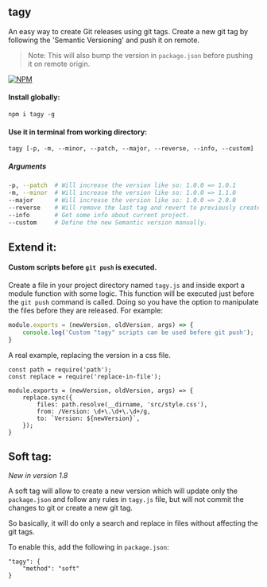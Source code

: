 ## tagy 

An easy way to create Git releases using git tags. 
Create a new git tag by following the 'Semantic Versioning' and push it on remote. 
 > Note: This will also bump the version in `package.json` before pushing it on remote origin.

[![NPM](https://nodei.co/npm/tagy.png?compact=true)](https://nodei.co/npm/tagy/)

#### Install globally:
```
npm i tagy -g
```

#### Use it in terminal from working directory:
```
tagy [-p, -m, --minor, --patch, --major, --reverse, --info, --custom]
```

##### Arguments
```sh 
-p, --patch  # Will increase the version like so: 1.0.0 => 1.0.1
-m, --minor  # Will increase the version like so: 1.0.0 => 1.1.0
--major      # Will increase the version like so: 1.0.0 => 2.0.0
--reverse    # Will remove the last tag and revert to previously created one.
--info       # Get some info about current project.
--custom     # Define the new Semantic version manually.
```

## Extend it:

#### Custom scripts before `git push` is executed.
Create a file in your project directory named `tagy.js` and inside export a module function with some logic. This function will be executed just before the `git push` command is called.
Doing so you have the option to manipulate the files before they are released. 
For example: 
```js 
module.exports = (newVersion, oldVersion, args) => {
    console.log('Custom "tagy" scripts can be used before git push');
}
```

A real example, replacing the version in a css file.
```
const path = require('path');
const replace = require('replace-in-file');

module.exports = (newVersion, oldVersion, args) => {
    replace.sync({
        files: path.resolve(__dirname, 'src/style.css'),
        from: /Version: \d+\.\d+\.\d+/g,
        to: `Version: ${newVersion}`,
    });
}
```

## Soft tag:
_New in version 1.8_

A soft tag will allow to create a new version which will update only the `package.json` and follow any rules in `tagy.js` file, 
but will not commit the changes to git or create a new git tag.

So basically, it will do only a search and replace in files without affecting the git tags.

To enable this, add the following in `package.json`: 
```
"tagy": {
    "method": "soft"
}
```

